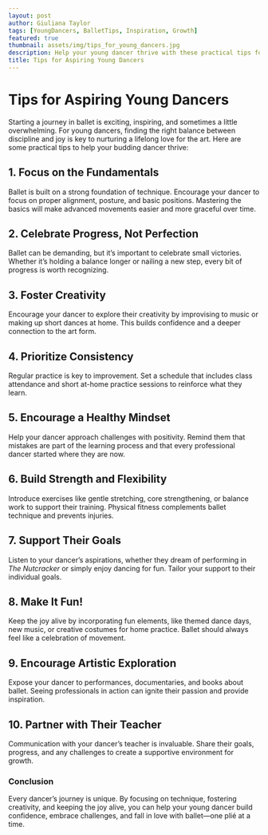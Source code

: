 ```yaml
---
layout: post
author: Giuliana Taylor
tags: [YoungDancers, BalletTips, Inspiration, Growth]
featured: true
thumbnail: assets/img/tips_for_young_dancers.jpg
description: Help your young dancer thrive with these practical tips for building confidence, fostering creativity, and embracing the joy of ballet.
title: Tips for Aspiring Young Dancers
---
```


# Tips for Aspiring Young Dancers

Starting a journey in ballet is exciting, inspiring, and sometimes a little overwhelming. For young dancers, finding the right balance between discipline and joy is key to nurturing a lifelong love for the art. Here are some practical tips to help your budding dancer thrive:

## **1. Focus on the Fundamentals**

Ballet is built on a strong foundation of technique. Encourage your dancer to focus on proper alignment, posture, and basic positions. Mastering the basics will make advanced movements easier and more graceful over time.

## **2. Celebrate Progress, Not Perfection**

Ballet can be demanding, but it’s important to celebrate small victories. Whether it’s holding a balance longer or nailing a new step, every bit of progress is worth recognizing.

## **3. Foster Creativity**

Encourage your dancer to explore their creativity by improvising to music or making up short dances at home. This builds confidence and a deeper connection to the art form.

## **4. Prioritize Consistency**

Regular practice is key to improvement. Set a schedule that includes class attendance and short at-home practice sessions to reinforce what they learn.

## **5. Encourage a Healthy Mindset**

Help your dancer approach challenges with positivity. Remind them that mistakes are part of the learning process and that every professional dancer started where they are now.

## **6. Build Strength and Flexibility**

Introduce exercises like gentle stretching, core strengthening, or balance work to support their training. Physical fitness complements ballet technique and prevents injuries.

## **7. Support Their Goals**

Listen to your dancer’s aspirations, whether they dream of performing in _The Nutcracker_ or simply enjoy dancing for fun. Tailor your support to their individual goals.

## **8. Make It Fun!**

Keep the joy alive by incorporating fun elements, like themed dance days, new music, or creative costumes for home practice. Ballet should always feel like a celebration of movement.

## **9. Encourage Artistic Exploration**

Expose your dancer to performances, documentaries, and books about ballet. Seeing professionals in action can ignite their passion and provide inspiration.

## **10. Partner with Their Teacher**

Communication with your dancer’s teacher is invaluable. Share their goals, progress, and any challenges to create a supportive environment for growth.

### Conclusion

Every dancer’s journey is unique. By focusing on technique, fostering creativity, and keeping the joy alive, you can help your young dancer build confidence, embrace challenges, and fall in love with ballet—one plié at a time.
